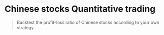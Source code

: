 # Chinese stocks Quantitative trading 
>Backtest the profit-loss ratio of Chinese stocks according to your own strategy